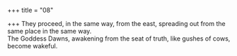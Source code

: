 +++
title = "08"

+++
They proceed, in the same way, from the east, spreading out from the  same place in the same way.  
The Goddess Dawns, awakening from the seat of truth, like gushes of  cows, become wakeful.  
